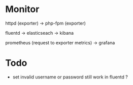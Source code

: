# Monitor

httpd (exporter) -> php-fpm (exporter)

fluentd -> elasticseach -> kibana

prometheus (request to exporter metrics) -> grafana


# Todo
- set invalid username or password still work in fluentd ?